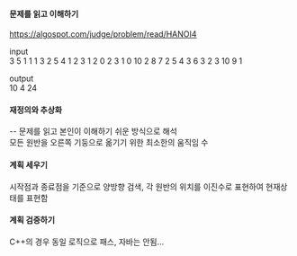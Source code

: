 #### 문제를 읽고 이해하기
https://algospot.com/judge/problem/read/HANOI4	

input</br>
3
5
1 1
1 3
2 5 4
1 2
3
1 2
0
2 3 1
0
10
2 8 7
2 5 4
3 6 3 2
3 10 9 1 


output</br>
10
4
24

 
#### 재정의와 추상화<br>
-- 문제를 읽고 본인이 이해하기 쉬운 방식으로 해석<br>
모든 원반을 오른쪽 기둥으로 옮기기 위한 최소한의 움직임 수

#### 계획 세우기<br>
시작점과 종료점을 기준으로 양방향 검색, 각 원반의 위치를 이진수로 표현하여 현재상태를 표현함<br>

#### 계획 검증하기
C++의 경우 동일 로직으로 패스, 자바는 안됨...
